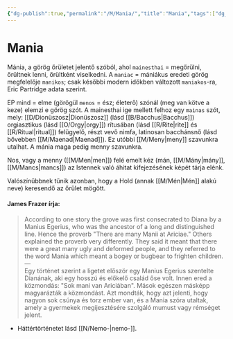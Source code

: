 ```yaml
---
{"dg-publish":true,"permalink":"/M/Mania/","title":"Mania","tags":["dg_uploaded","Englishtexttranslated"],"created":"2023-10-20T07:07","updated":"2023-11-04T01:55"}
---
```



# Mania

Mánia, a görög őrületet jelentő szóból, ahol `mainesthai` = megőrülni, őrültnek lenni, őrültként viselkedni. A `maniac` = mániákus eredeti görög megfelelője `manikos`; csak későbbi modern időkben változott `maniakos`-ra, Eric Partridge adata szerint.  

EP mind = elme (görögül `menos` = ész; életerő) szónál (meg van kötve a keze) elemzi e görög szót. A mainesthai ige mellett felhoz egy `mainas` szót, mely: [[D/Dionüszosz\|Dionüszosz]] (lásd [[B/Bacchus\|Bacchus]]) orgiasztikus (lásd [[O/Orgy\|orgy]]) rítusában (lásd [[R/Rite\|rite]] és [[R/Ritual\|ritual]]) felügyelő, részt vevő nimfa, latinosan bacchánsnő (lásd bővebben [[M/Maenad\|Maenad]]). Ez utóbbi [[M/Meny\|meny]] szavunkra utalhat. A mánia maga pedig menny szavunkra.  

Nos, vagy a menny ([[M/Men\|men]]) felé emelt kéz (mán, [[M/Mány\|mány]], [[M/Mancs\|mancs]]) az Istennek való áhitat kifejezésének képét tárja elénk.  
  
Valószínűbbnek tűnik azonban, hogy a Hold (annak [[M/Mén\|Mén]] alakú neve) keresendő az őrület mögött.  

#### James Frazer írja:  

> According to one story the grove was first consecrated to Diana by a Manius Egerius, who was the ancestor of a long and distinguished line. Hence the proverb "There are many Manii at Ariciae." Others explained the proverb very differently. They said it meant that there were a great many ugly and deformed people, and they referred to the word Mania which meant a bogey or bugbear to frighten children.  
> —  
> Egy történet szerint a ligetet először egy Manius Egerius szentelte Dianának, aki egy hosszú és előkelő család őse volt. Innen ered a közmondás: "Sok mani van Ariciában". Mások egészen másképp magyarázták a közmondást. Azt mondták, hogy azt jelenti, hogy nagyon sok csúnya és torz ember van, és a Mania szóra utaltak, amely a gyermekek megijesztésére szolgáló mumust vagy rémséget jelent.  
- Háttértörténetet lásd [[N/Nemo-\|nemo-]].  